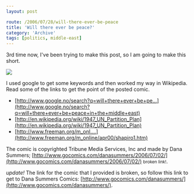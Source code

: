 ```yaml
---
layout: post

route: /2006/07/28/will-there-ever-be-peace
title: 'Will there ever be peace?'
category: 'Archive'
tags: [politics, middle-east]
---
```


3rd time now, I've been trying to make this post, so I am going to make this
short.

![](/img/blog/img0ecb02c11ced43fad6ee012930d51a8f.webp)

I used google to get some keywords and then worked my way in Wikipedia. Read
some of the links to get the point of the posted comic.

- [http://www.google.no/search?q=will+there+ever+be+pe...](http://www.google.no/search?q=will+there+ever+be+peace+in+the+middle+east)
  <br/>
- [http://en.wikipedia.org/wiki/1947_UN_Partition_Plan](http://en.wikipedia.org/wiki/1947_UN_Partition_Plan)
  <br/>
- [http://www.freeman.org/m_onl....](http://www.freeman.org/m_online/apr00/shapiro1.htm)
  <br/>

The comic is copyrighted Tribune Media Services, Inc and made by Dana Summers;
<span class="strike">[http://www.gocomics.com/danasummers/2006/07/02/](http://www.gocomics.com/danasummers/2006/07/02/)</span>
<small class="ph">broken link!</small>.

_update!_ The link for the comic that I provided is broken, so follow this link
to get to Dana Summers Comics:
[http://www.gocomics.com/danasummers/](http://www.gocomics.com/danasummers/).
